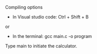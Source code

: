 Compiling options

- In Visual studio code: Ctrl + Shift + B

or 

- In the terminal: gcc main.c -o program


Type main to initiate the calculator.